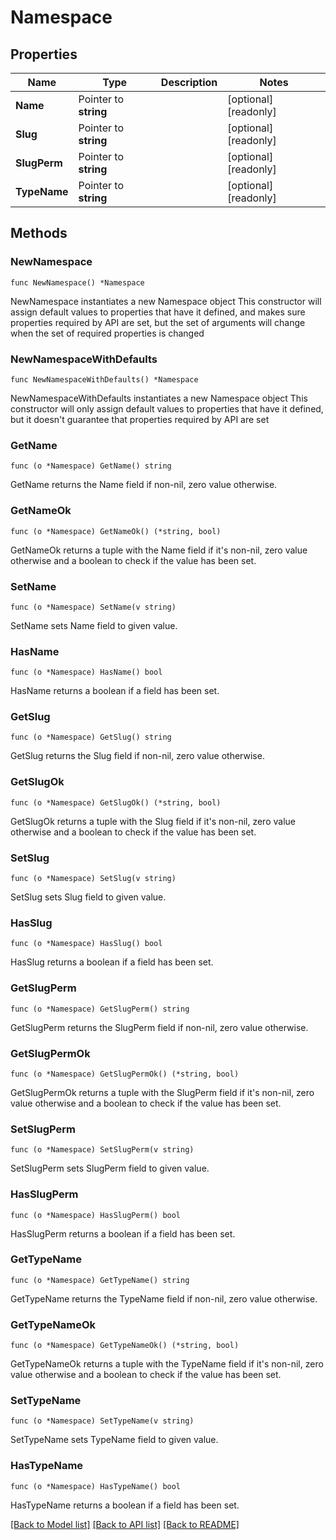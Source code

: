 # Namespace

## Properties

Name | Type | Description | Notes
------------ | ------------- | ------------- | -------------
**Name** | Pointer to **string** |  | [optional] [readonly] 
**Slug** | Pointer to **string** |  | [optional] [readonly] 
**SlugPerm** | Pointer to **string** |  | [optional] [readonly] 
**TypeName** | Pointer to **string** |  | [optional] [readonly] 

## Methods

### NewNamespace

`func NewNamespace() *Namespace`

NewNamespace instantiates a new Namespace object
This constructor will assign default values to properties that have it defined,
and makes sure properties required by API are set, but the set of arguments
will change when the set of required properties is changed

### NewNamespaceWithDefaults

`func NewNamespaceWithDefaults() *Namespace`

NewNamespaceWithDefaults instantiates a new Namespace object
This constructor will only assign default values to properties that have it defined,
but it doesn't guarantee that properties required by API are set

### GetName

`func (o *Namespace) GetName() string`

GetName returns the Name field if non-nil, zero value otherwise.

### GetNameOk

`func (o *Namespace) GetNameOk() (*string, bool)`

GetNameOk returns a tuple with the Name field if it's non-nil, zero value otherwise
and a boolean to check if the value has been set.

### SetName

`func (o *Namespace) SetName(v string)`

SetName sets Name field to given value.

### HasName

`func (o *Namespace) HasName() bool`

HasName returns a boolean if a field has been set.

### GetSlug

`func (o *Namespace) GetSlug() string`

GetSlug returns the Slug field if non-nil, zero value otherwise.

### GetSlugOk

`func (o *Namespace) GetSlugOk() (*string, bool)`

GetSlugOk returns a tuple with the Slug field if it's non-nil, zero value otherwise
and a boolean to check if the value has been set.

### SetSlug

`func (o *Namespace) SetSlug(v string)`

SetSlug sets Slug field to given value.

### HasSlug

`func (o *Namespace) HasSlug() bool`

HasSlug returns a boolean if a field has been set.

### GetSlugPerm

`func (o *Namespace) GetSlugPerm() string`

GetSlugPerm returns the SlugPerm field if non-nil, zero value otherwise.

### GetSlugPermOk

`func (o *Namespace) GetSlugPermOk() (*string, bool)`

GetSlugPermOk returns a tuple with the SlugPerm field if it's non-nil, zero value otherwise
and a boolean to check if the value has been set.

### SetSlugPerm

`func (o *Namespace) SetSlugPerm(v string)`

SetSlugPerm sets SlugPerm field to given value.

### HasSlugPerm

`func (o *Namespace) HasSlugPerm() bool`

HasSlugPerm returns a boolean if a field has been set.

### GetTypeName

`func (o *Namespace) GetTypeName() string`

GetTypeName returns the TypeName field if non-nil, zero value otherwise.

### GetTypeNameOk

`func (o *Namespace) GetTypeNameOk() (*string, bool)`

GetTypeNameOk returns a tuple with the TypeName field if it's non-nil, zero value otherwise
and a boolean to check if the value has been set.

### SetTypeName

`func (o *Namespace) SetTypeName(v string)`

SetTypeName sets TypeName field to given value.

### HasTypeName

`func (o *Namespace) HasTypeName() bool`

HasTypeName returns a boolean if a field has been set.


[[Back to Model list]](../README.md#documentation-for-models) [[Back to API list]](../README.md#documentation-for-api-endpoints) [[Back to README]](../README.md)


